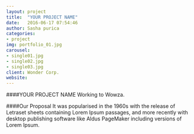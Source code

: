```yaml
---
layout: project
title:  "YOUR PROJECT NAME"
date:   2016-06-17 07:54:46
author: Sasha purica
categories:
- project
img: portfolio_01.jpg
carousel:
- single01.jpg
- single02.jpg
- single03.jpg
client: Wonder Corp.
website: 
---
```

####YOUR PROJECT NAME
Working to Wowza.

####Our Proposal
It was popularised in the 1960s with the release of Letraset sheets containing Lorem Ipsum passages, and more recently with desktop publishing software like Aldus PageMaker including versions of Lorem Ipsum.
